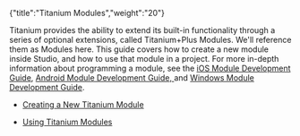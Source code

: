 {"title":"Titanium Modules","weight":"20"} 

Titanium provides the ability to extend its built-in functionality through a series of optional extensions, called Titanium+Plus Modules. We'll reference them as Modules here. This guide covers how to create a new module inside Studio, and how to use that module in a project. For more in-depth information about programming a module, see the [iOS Module Development Guide](/docs/appc/Titanium_SDK/Titanium_SDK_How-tos/Extending_Titanium_Mobile/iOS_Module_Development_Guide/), [Android Module Development Guide, ](/docs/appc/Titanium_SDK/Titanium_SDK_How-tos/Extending_Titanium_Mobile/Android_Module_Development_Guide/)and [Windows Module Development Guide](/docs/appc/Titanium_SDK/Titanium_SDK_How-tos/Extending_Titanium_Mobile/Windows_Module_Development_Guide/).

*   [Creating a New Titanium Module](/docs/appc/Axway_Appcelerator_Studio/Axway_Appcelerator_Studio_Guide/Titanium_Development/Titanium_Modules/Creating_a_New_Titanium_Module/)
    
*   [Using Titanium Modules](/docs/appc/Axway_Appcelerator_Studio/Axway_Appcelerator_Studio_Guide/Titanium_Development/Titanium_Modules/Using_Titanium_Modules/)